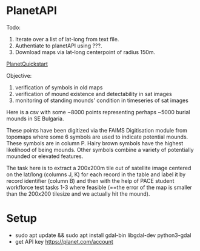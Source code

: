 # PlanetAPI

Todo:

1. Iterate over a list of lat-long from text file. 
2. Authentiate to planetAPI using ???.
3. Download maps via lat-long centerpoint of radius 150m.


[PlanetQuickstart](https://www.planet.com/docs/api-quickstart-examples/)


Objective:

1. verification of symbols in old maps
2.  verification of mound existence and detectability in sat images
3. monitoring of standing mounds' condition in timeseries of sat images

Here is a csv with some ~8000 points representing perhaps ~5000 burial mounds in SE Bulgaria.

These points have been digitized via the FAIMS Digitisation module from topomaps where some 6 symbols are used to indicate potential mounds. These symbols are in column P. Hairy brown symbols have the highest likelihood of being mounds. Other symbols combine a variety of potentially mounded or elevated features.

The task here is to extract a 200x200m tile out of satellite image centered on the lat/long (columns J, K) for each record in the table and label it by record identifier (column B) and then with the help of PACE student workflorce test tasks 1-3 where feasible (==the error of the map is smaller than the 200x200 tilesize and we actually hit the mound).

# Setup

* sudo apt update && sudo apt install gdal-bin libgdal-dev python3-gdal
* get API key https://planet.com/account
